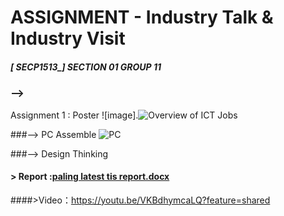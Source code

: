 # ASSIGNMENT - Industry Talk & Industry Visit
##### [ SECP1513_] SECTION 01 GROUP 11
### -->
Assignment 1 : Poster
![image].![Overview of ICT Jobs](https://github.com/Mlrn206/EPORT/assets/147963500/2720f986-0d28-408b-b985-e59fe832dc71)


###--> PC Assemble
![PC](https://github.com/Mlrn206/EPORT/assets/147963500/5b499431-7d45-4af3-8c0a-09cae039b702)


###--> Design Thinking
#### > Report :[paling latest tis report.docx](https://github.com/Mlrn206/EPORT/files/13509426/paling.latest.tis.report.docx)


####>Video：https://youtu.be/VKBdhymcaLQ?feature=shared

